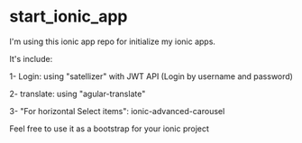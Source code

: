 # start_ionic_app
I'm using this ionic app repo for initialize my ionic apps.

It's include:

1- Login: using "satellizer" with JWT API (Login by username and password)

2- translate: using "agular-translate"

3- "For horizontal Select items": ionic-advanced-carousel

Feel free to use it as a bootstrap for your ionic project
